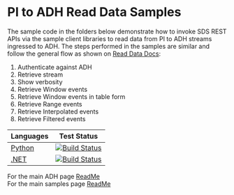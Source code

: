 # PI to ADH Read Data Samples

The sample code in the folders below demonstrate how to invoke SDS REST APIs via the sample client libraries to read data from PI to ADH streams ingressed to ADH.
The steps performed in the samples are similar and follow the general flow as shown on [Read Data Docs](https://docs.osisoft.com/bundle/ocs/page/api-reference/sequential-data-store/sds-read-data-api.html):

1. Authenticate against ADH
1. Retrieve stream
1. Show verbosity
1. Retrieve Window events
1. Retrieve Window events in table form
1. Retrieve Range events
1. Retrieve Interpolated events
1. Retrieve Filtered events

| Languages | Test Status |
| --- | --- | 
[Python](https://github.com/osisoft/sample-pi-to-adh-read-only-data-python) | [![Build Status](https://dev.azure.com/osieng/engineering/_apis/build/status/product-readiness/ADH/aveva.sample-pi-to-adh-read-only-data-python?branchName=main)](https://dev.azure.com/osieng/engineering/_build/latest?definitionId=4498&branchName=main) |
| [.NET](https://github.com/osisoft/sample-pi-to-adh-read-only-data-dotnet)   | [![Build Status](https://dev.azure.com/osieng/engineering/_apis/build/status/product-readiness/ADH/aveva.sample-pi-to-adh-read-only-data-dotnet?branchName=main)](https://dev.azure.com/osieng/engineering/_build/latest?definitionId=4507&branchName=main)                                             |

For the main ADH page [ReadMe](https://github.com/osisoft/OSI-Samples-OCS)  
For the main samples page [ReadMe](https://github.com/osisoft/OSI-Samples)
